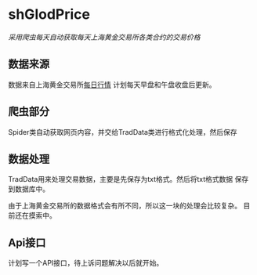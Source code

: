 # shGlodPrice

*采用爬虫每天自动获取每天上海黄金交易所各类合约的交易价格*

## 数据来源

数据来自上海黄金交易所[每日行情](https://www.sge.com.cn/sjzx/mrhqsj?p=1)
计划每天早盘和午盘收盘后更新。

## 爬虫部分

Spider类自动获取网页内容，并交给TradData类进行格式化处理，然后保存


## 数据处理

TradData用来处理交易数据，主要是先保存为txt格式。然后将txt格式数据
保存到数据库中。

由于上海黄金交易所的数据格式会有所不同，所以这一块的处理会比较复杂。
目前还在摸索中。


## Api接口

计划写一个API接口，待上诉问题解决以后就开始。
